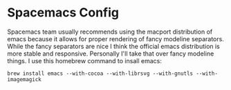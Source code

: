 # Spacemacs Config

Spacemacs team usually recommends using the macport distribution of emacs because it allows
for proper rendering of fancy modeline separators. While the fancy separators are nice I think
the official emacs distribution is more stable and responsive. Personally I'll take that over
fancy modeline things. I use this homebrew command to insall emacs:

`brew install emacs --with-cocoa --with-librsvg --with-gnutls --with-imagemagick`
